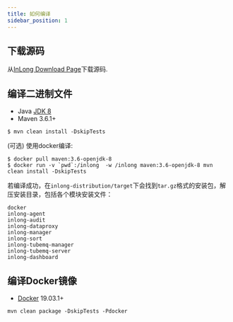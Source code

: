 ```yaml
---
title: 如何编译
sidebar_position: 1
---
```

## 下载源码
从[InLong Download Page](https://inlong.apache.org/download/main/)下载源码.

## 编译二进制文件
- Java [JDK 8](https://adoptopenjdk.net/?variant=openjdk8)
- Maven 3.6.1+

```
$ mvn clean install -DskipTests
```
(可选) 使用docker编译:
```
$ docker pull maven:3.6-openjdk-8
$ docker run -v `pwd`:/inlong  -w /inlong maven:3.6-openjdk-8 mvn clean install -DskipTests
```
若编译成功，在`inlong-distribution/target`下会找到`tar.gz`格式的安装包，解压安装目录，包括各个模块安装文件：
```
docker
inlong-agent
inlong-audit
inlong-dataproxy
inlong-manager
inlong-sort
inlong-tubemq-manager
inlong-tubemq-server
inlong-dashboard
```

## 编译Docker镜像
- [Docker](https://docs.docker.com/engine/install/) 19.03.1+

```
mvn clean package -DskipTests -Pdocker
```